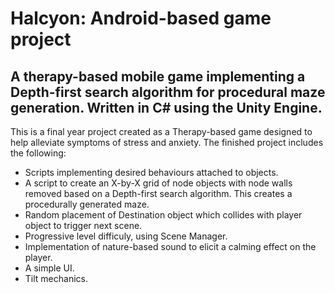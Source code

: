 # Halcyon: Android-based game project
## A therapy-based mobile game implementing a Depth-first search algorithm for procedural maze generation. Written in C# using the Unity Engine. 

This is a final year project created as a Therapy-based game designed to help alleviate symptoms of stress and anxiety.
The finished project includes the following:
* Scripts implementing desired behaviours attached to objects.
* A script to create an X-by-X grid of node objects with node walls removed based on a Depth-first search algorithm. This creates a procedurally generated maze.
* Random placement of Destination object which collides with player object to trigger next scene.
* Progressive level difficuly, using Scene Manager.
* Implementation of nature-based sound to elicit a calming effect on the player.
* A simple UI.
* Tilt mechanics.
